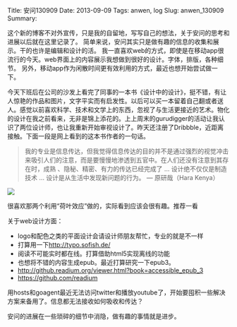 Title: 安问130909
Date: 2013-09-09
Tags: anwen, log
Slug: anwen_130909
Summary: 



这个新的博客不对外宣传，只是我的自留地，写写自己的想法，关于安问的思考和进展以后就在这里记录了。
简单来说，安问其实只是做有趣的信息的收集和展示。干的也许是编辑和设计的活。
我一直喜欢web的方式，即使是在移动app很流行的今天。web界面上的内容展示我想做到很好的设计。字体，排版，各种细节。
另外，移动app作为闲散时间更有效利用的方式，最近也想开始尝试做一下。

今天下班后在公司的沙发上看完了同事的一本书《设计中的设计》，挺不错，有让人惊艳的作品和图片，文字平实而有启发性。以后可以买一本留着自己翻或者送人。感觉以前喜欢科学、技术和文学上的东西，忽视了与生活更接近的艺术。物化的设计在我之前看来，无非是锦上添花的。上上周末的gurudigger的活动让我认识了两位设计师，也让我重新开始审视设计了。昨天还注册了Dribbble，近距离接触。下面一段是网上看到的这本书作者的一句话。

> 我的专业是信息传达，但我觉得信息传达的目的并不是通过强烈的视觉冲击来吸引人们的注意，而是要慢慢地渗透到五官中。在人们还没有注意到其存在时，成熟 、隐秘、精密、有力的传达已经完成了 … 设计绝不仅仅是制造技术 … 设计是从生活中发现新问题的行为。 — 原研哉（Hara Kenya）

![](http://a.36krcnd.com/photo/4805a2102c0a5b76ab368fceb6fadf7d.jpeg)

很喜欢那两个利用“荷叶效应”做的，实际看到应该会很有趣。推荐一看

关于web设计方面：

- logo和配色之类的平面设计会请设计师朋友帮忙，专业的就是不一样
- 打算用一下<http://typo.sofish.de/>
- 阅读不可能实时都在线。打算借助html5实现离线的功能
- 也想将不错的内容生成epub。最近打算研究一下epub3。
- <http://github.readium.org/viewer.html?book=accessible_epub_3>
- <https://github.com/readium>

用hosts和goagent最近无法访问twitter和播放youtube了，开始要囤积一些解决方案来备用了。信息都无法接收如何吸收和传达？

安问的进展在一些琐碎的细节中消隐，做有趣的事情就是进步。


